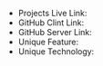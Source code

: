 - Projects Live Link:
- GitHub Clint Link:
- GitHub Server Link:
- Unique Feature:
- Unique Technology: 
